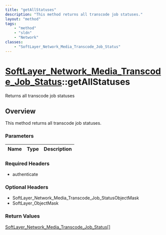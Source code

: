 ```yaml
---
title: "getAllStatuses"
description: "This method returns all transcode job statuses."
layout: "method"
tags:
    - "method"
    - "sldn"
    - "Network"
classes:
    - "SoftLayer_Network_Media_Transcode_Job_Status"
---
```

# [SoftLayer_Network_Media_Transcode_Job_Status](/reference/services/SoftLayer_Network_Media_Transcode_Job_Status)::getAllStatuses

Returns all transcode job statuses


## Overview 
This method returns all transcode job statuses. 

### Parameters 
|Name | Type | Description |
| --- | --- | --- |


### Required Headers
* authenticate

### Optional Headers
* SoftLayer_Network_Media_Transcode_Job_StatusObjectMask
* SoftLayer_ObjectMask

### Return Values
<a href='/reference/datatypes/SoftLayer_Network_Media_Transcode_Job_Status'>SoftLayer_Network_Media_Transcode_Job_Status[] </a>

